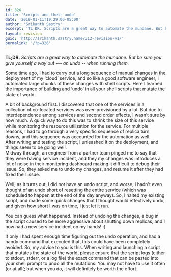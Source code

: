 ```yaml
---
id: 326
title: 'Scripts and their undo'
date: '2019-01-11T19:29:06-05:00'
author: 'Srikanth Sastry'
excerpt: 'TL;DR. Scripts are a great way to automate the mundane. But be sure you give yourself a way out --- an undo -- when running them.'
layout: revision
guid: 'http://srikanth.sastry.name/312-revision-v1/'
permalink: '/?p=326'
---
```


<!-- wp:cover {"url":"http://srikanth.sastry.name/wp-content/uploads/2019/01/bash-logo-672x372.png","id":313} -->
<div class="wp-block-cover has-background-dim" style="background-image:url(http://srikanth.sastry.name/wp-content/uploads/2019/01/bash-logo-672x372.png)"><p class="wp-block-cover-text"><strong>TL;DR.</strong> <em>Scripts are a great way to automate the mundane. But be sure you give yourself a way out --- an undo -- when running them.</em></p></div>
<!-- /wp:cover -->

<!-- wp:paragraph -->
<p>Some time ago, I had to carry out a long sequence of manual changes in the deployment of my ‘cloud’ service, and so like a good software engineer, I automated large chunks of these changes with shell scripts. Here I learned the importance of building and ‘undo’ in all your shell scripts that mutate the state of world.</p>
<!-- /wp:paragraph -->

<!-- wp:more {"customText":"Read more"} -->
<!--more Read more-->
<!-- /wp:more -->

<!-- wp:paragraph -->
<p> A bit of background first. I discovered that one of the services in a collection of co-located services was over-provisioned by a lot. But due to interdependence among services and second order effects, I wasn’t sure by how much. A quick way to do this was to shrink the size of this service while monitoring the resource utilization for the service. For multiple reasons, I had to go through a very specific sequence of replica turn downs, and this sequence was accounted for the automation as well.<br> After writing and testing the script, I unleashed it on the deployment, and things seem to be going well.<br> Midway through, an engineer from a partner team pinged me to say that they were having service incident, and they my changes was introduces a lot of noise in their monitoring dashboard making it difficult to debug their issue. So, they asked me to undo my changes, and resume it after they had fixed their issue.</p>
<!-- /wp:paragraph -->

<!-- wp:paragraph -->
<p>Well, as it turns out, I did not have an undo script, and worse, I hadn't even thought of an undo short of resetting the entire service (which was scheduled to happen at the end of the day anyway). So, I halted my existing script, and made some quick changes that I thought would effectively undo, and given how short I was on time, I just let it run.</p>
<!-- /wp:paragraph -->

<!-- wp:paragraph -->
<p>You can guess what happened. Instead of undoing the changes, a bug in the script caused to be more aggressive about shutting down replicas, and I now had a new service incident on my hands! :)</p>
<!-- /wp:paragraph -->

<!-- wp:paragraph -->
<p>If only I had spent enough time figuring out the undo operation, and had a handy command that executed that, this could have been completely avoided. So, my advice to you is this. When writing and launching a script that mutates the state of the world, please ensure that the script logs (either to stdout, stderr, or a log file) the exact command that can be pasted into your shell prompt to undo all the mutations. You may not have to use it often (or at all(; but when you do, it will definitely be worth the effort.</p>
<!-- /wp:paragraph -->